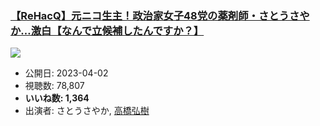 ### [【ReHacQ】元ニコ生主！政治家女子48党の薬剤師・さとうさやか…激白【なんで立候補したんですか？】](https://www.youtube.com/watch?v=fR_OYX3s2a8)
[![](https://img.youtube.com/vi/fR_OYX3s2a8/hqdefault.jpg)](https://www.youtube.com/watch?v=fR_OYX3s2a8)
-   公開日: 2023-04-02
-   視聴数: 78,807
-   **いいね数: 1,364**
-   出演者: さとうさやか, [高橋弘樹](/rehacq_fan/people/高橋弘樹 "wikilink")
